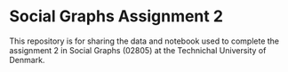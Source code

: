 # Social Graphs Assignment 2

This repository is for sharing the data and notebook used to complete the assignment 2 in Social Graphs (02805) at the Technichal University of Denmark.
